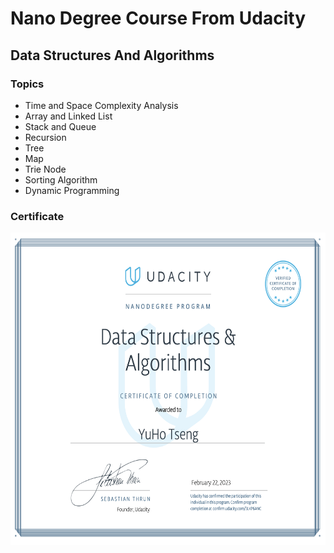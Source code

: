 # Nano Degree Course From Udacity

## Data Structures And Algorithms
### Topics
 - Time and Space Complexity Analysis
 - Array and Linked List
 - Stack and Queue
 - Recursion
 - Tree
 - Map
 - Trie Node
 - Sorting Algorithm
 - Dynamic Programming

### Certificate
<img src="https://github.com/luckyuho/nanoDegree/blob/main/img/DataStructuresAndAlgorithms.png"  width="600" height="500">
